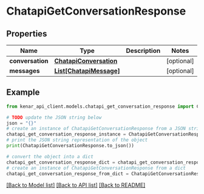 # ChatapiGetConversationResponse


## Properties

Name | Type | Description | Notes
------------ | ------------- | ------------- | -------------
**conversation** | [**ChatapiConversation**](ChatapiConversation.md) |  | [optional] 
**messages** | [**List[ChatapiMessage]**](ChatapiMessage.md) |  | [optional] 

## Example

```python
from kenar_api_client.models.chatapi_get_conversation_response import ChatapiGetConversationResponse

# TODO update the JSON string below
json = "{}"
# create an instance of ChatapiGetConversationResponse from a JSON string
chatapi_get_conversation_response_instance = ChatapiGetConversationResponse.from_json(json)
# print the JSON string representation of the object
print(ChatapiGetConversationResponse.to_json())

# convert the object into a dict
chatapi_get_conversation_response_dict = chatapi_get_conversation_response_instance.to_dict()
# create an instance of ChatapiGetConversationResponse from a dict
chatapi_get_conversation_response_from_dict = ChatapiGetConversationResponse.from_dict(chatapi_get_conversation_response_dict)
```
[[Back to Model list]](../README.md#documentation-for-models) [[Back to API list]](../README.md#documentation-for-api-endpoints) [[Back to README]](../README.md)


